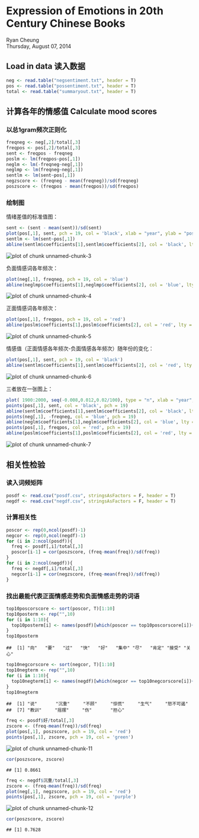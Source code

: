 # Expression of Emotions in 20th Century Chinese Books
Ryan Cheung  
Thursday, August 07, 2014  

## Load in data 读入数据

```r
neg <- read.table("negsentiment.txt", header = T)
pos <- read.table("possentiment.txt", header = T)
total <- read.table("summaryout.txt", header = T)
```

## 计算各年的情感值 Calculate mood scores
### 以总1gram频次正则化


```r
freqneg <- neg[,2]/total[,3]
freqpos <- pos[,2]/total[,3]
sent <- freqpos - freqneg
poslm <- lm(freqpos~pos[,1])
neglm <- lm(-freqneg~neg[,1])
neglmp <- lm(freqneg~neg[,1])
sentlm <- lm(sent~pos[,1])
negzscore <- (freqneg - mean(freqneg))/sd(freqneg)
poszscore <- (freqpos - mean(freqpos))/sd(freqpos)
```
### 绘制图

情绪差值的标准值图：

```r
sent <- (sent - mean(sent))/sd(sent)
plot(pos[,1], sent, pch = 19, col = 'black', xlab = "year", ylab = "postive - negative")
sentlm <- lm(sent~pos[,1])
abline(sentlm$coefficients[1],sentlm$coefficients[2], col = 'black', lty = 2, lwd = 2)
```

![plot of chunk unnamed-chunk-3](./analysis_files/figure-html/unnamed-chunk-3.png) 


负面情感词各年频次：

```r
plot(neg[,1], freqneg, pch = 19, col = 'blue')
abline(neglmp$coefficients[1],neglmp$coefficients[2], col = 'blue', lty = 2, lwd = 2)
```

![plot of chunk unnamed-chunk-4](./analysis_files/figure-html/unnamed-chunk-4.png) 

正面情感词各年频次：

```r
plot(pos[,1], freqpos, pch = 19, col = 'red')
abline(poslm$coefficients[1],poslm$coefficients[2], col = 'red', lty = 2, lwd = 2)
```

![plot of chunk unnamed-chunk-5](./analysis_files/figure-html/unnamed-chunk-5.png) 

情感值（正面情感各年频次-负面情感各年频次）随年份的变化：

```r
plot(pos[,1], sent, pch = 19, col = 'black')
abline(sentlm$coefficients[1],sentlm$coefficients[2], col = 'red', lty = 2, lwd = 2)
```

![plot of chunk unnamed-chunk-6](./analysis_files/figure-html/unnamed-chunk-6.png) 

三者放在一张图上：

```r
plot( 1900:2000, seq(-0.008,0.012,0.02/100), type = "n", xlab = "year", ylab = "sentiment") 
points(pos[,1], sent, col = 'black', pch = 19)
abline(sentlm$coefficients[1],sentlm$coefficients[2], col = 'black', lty = 2, lwd = 2)
points(neg[,1], -freqneg, col = 'blue', pch = 19)
abline(neglm$coefficients[1],neglm$coefficients[2], col = 'blue', lty = 2, lwd = 2)
points(pos[,1], freqpos, col = 'red', pch = 19)
abline(poslm$coefficients[1],poslm$coefficients[2], col = 'red', lty = 2, lwd = 2)
```

![plot of chunk unnamed-chunk-7](./analysis_files/figure-html/unnamed-chunk-7.png) 


## 相关性检验
### 读入词频矩阵

```r
posdf <- read.csv("posdf.csv", stringsAsFactors = F, header = T)
negdf <- read.csv("negdf.csv", stringsAsFactors = F, header = T)
```

### 计算相关性

```r
poscor <- rep(0,ncol(posdf)-1)
negcor <- rep(0,ncol(negdf)-1)
for (i in 2:ncol(posdf)){
  freq <- posdf[,i]/total[,3]
  poscor[i-1] = cor(poszscore, (freq-mean(freq))/sd(freq))
}
for (i in 2:ncol(negdf)){
  freq <- negdf[,i]/total[,3]
  negcor[i-1] = cor(negzscore, (freq-mean(freq))/sd(freq))
}
```

### 找出最能代表正面情感走势和负面情感走势的词语

```r
top10poscorscore <- sort(poscor, T)[1:10]
top10posterm <- rep("",10)
for (i in 1:10){
  top10posterm[i] <- names(posdf)[which(poscor == top10poscorscore[i])+1]
}
top10posterm
```

```
##  [1] "向"   "要"   "过"   "快"   "好"   "集中" "尽"   "肯定" "接受" "关心"
```

```r
top10negcorscore <- sort(negcor, T)[1:10]
top10negterm <- rep("",10)
for (i in 1:10){
  top10negterm[i] <- names(negdf)[which(negcor == top10negcorscore[i])+1]
}
top10negterm
```

```
##  [1] "说"       "沉重"     "不顾"     "惊慌"     "生气"     "怒不可遏"
##  [7] "教训"     "摇摆"     "伤"       "担心"
```


```r
freq <- posdf$好/total[,3]
zscore <- (freq-mean(freq))/sd(freq)
plot(pos[,1], poszscore, pch = 19, col = 'red')
points(pos[,1], zscore, pch = 19, col = 'green')
```

![plot of chunk unnamed-chunk-11](./analysis_files/figure-html/unnamed-chunk-11.png) 

```r
cor(poszscore, zscore)
```

```
## [1] 0.8661
```


```r
freq <- negdf$沉重/total[,3]
zscore <- (freq-mean(freq))/sd(freq)
plot(neg[,1], negzscore, pch = 19, col = 'red')
points(pos[,1], zscore, pch = 19, col = 'purple')
```

![plot of chunk unnamed-chunk-12](./analysis_files/figure-html/unnamed-chunk-12.png) 

```r
cor(poszscore, zscore)
```

```
## [1] 0.7628
```


